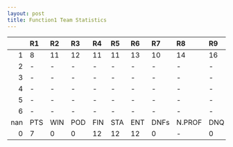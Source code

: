 ```yaml
---
layout: post 
title: Function1 Team Statistics
--- 
```


|     | R1   | R2   | R3   | R4   | R5   | R6   | R7   | R8     | R9   | R10   | R11   | R12   | Points   | Pos   |
|----:|:-----|:-----|:-----|:-----|:-----|:-----|:-----|:-------|:-----|:------|:------|:------|:---------|:------|
|   1 | 8    | 11   | 12   | 11   | 11   | 13   | 10   | 14     | 16   | 18    | 15    | 13    | 7.0      | 13.0  |
|   2 | -    | -    | -    | -    | -    | -    | -    | -      | -    | -     | -     | -     | nan      | nan   |
|   3 | -    | -    | -    | -    | -    | -    | -    | -      | -    | -     | -     | -     | nan      | nan   |
|   4 | -    | -    | -    | -    | -    | -    | -    | -      | -    | -     | -     | -     | nan      | nan   |
|   5 | -    | -    | -    | -    | -    | -    | -    | -      | -    | -     | -     | -     | nan      | nan   |
|   6 | -    | -    | -    | -    | -    | -    | -    | -      | -    | -     | -     | -     | nan      | nan   |
| nan | PTS  | WIN  | POD  | FIN  | STA  | ENT  | DNFs | N.PROF | DNQ  | %FIN  | PPR   | BST   | CHA      | RNK   |
|   0 | 7    | 0    | 0    | 12   | 12   | 12   | 0    | -      | 0    | 100.0 | 0.58  | 8     | 0        | 27    |